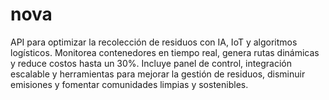 # nova
API para optimizar la recolección de residuos con IA, IoT y algoritmos logísticos. Monitorea contenedores en tiempo real, genera rutas dinámicas y reduce costos hasta un 30%. Incluye panel de control, integración escalable y herramientas para mejorar la gestión de residuos, disminuir emisiones y fomentar comunidades limpias y sostenibles.
